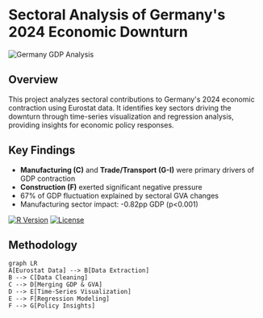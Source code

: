 # Sectoral Analysis of Germany's 2024 Economic Downturn

![Germany GDP Analysis](https://via.placeholder.com/800x400.png?text=Germany+Economic+Trends) <!-- Add actual economic visualization here -->

## Overview
This project analyzes sectoral contributions to Germany's 2024 economic contraction using Eurostat data. It identifies key sectors driving the downturn through time-series visualization and regression analysis, providing insights for economic policy responses.

## Key Findings
- **Manufacturing (C)** and **Trade/Transport (G-I)** were primary drivers of GDP contraction
- **Construction (F)** exerted significant negative pressure
- 67% of GDP fluctuation explained by sectoral GVA changes
- Manufacturing sector impact: -0.82pp GDP (p<0.001)

[![R Version](https://img.shields.io/badge/R-4.3.2-blue)]()
[![License](https://img.shields.io/badge/License-MIT-green)]()

## Methodology
```mermaid
graph LR
A[Eurostat Data] --> B[Data Extraction]
B --> C[Data Cleaning]
C --> D[Merging GDP & GVA]
D --> E[Time-Series Visualization]
E --> F[Regression Modeling]
F --> G[Policy Insights]
